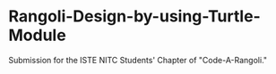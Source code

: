 # Rangoli-Design-by-using-Turtle-Module

Submission for the ISTE NITC Students' Chapter of "Code-A-Rangoli."
